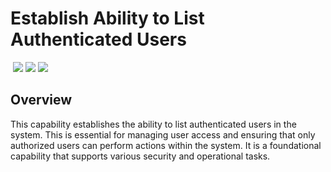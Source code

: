 # Establish Ability to List Authenticated Users
&nbsp;![](https://img.shields.io/badge/ID-C1603-blue)&nbsp;![](https://img.shields.io/badge/Phase-Preparation_%28P0001%29-blue)&nbsp;![](https://img.shields.io/badge/Category-Identity-blue)
## Overview
This capability establishes the ability to list authenticated users in the system. This is essential for managing user access and ensuring that only authorized users can perform actions within the system. It is a foundational capability that supports various security and operational tasks.